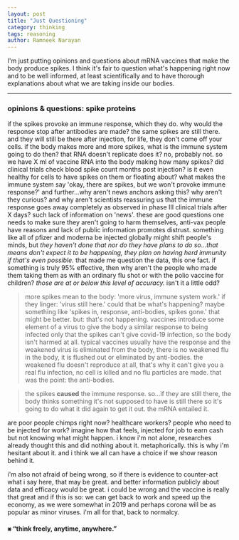 ```yaml
---
layout: post
title: "Just Questioning"
category: thinking
tags: reasoning
author: Ramneek Narayan
---
```


I'm just putting opinions and questions about mRNA vaccines that make the body produce spikes. I think it's fair to question what's happening right now and to be well informed, at least scientifically and to have thorough explanations about what we are taking inside our bodies.

---

### opinions & questions: spike proteins

if the spikes provoke an immune response, which they do. why would the response stop after antibodies are made? the same spikes are still there. and they will still be there after injection, for life, they don't come off your cells. if the body makes more and more spikes, what is the immune system going to do then? that RNA doesn't replicate does it? no, probably not. so we have X ml of vaccine RNA into the body making how many spikes? did clinical trials check blood spike count months post injection? is it even healthy for cells to have spikes on them or floating about? what makes the immune system say 'okay, there are spikes, but we won't provoke immune response?' and further...why aren't news anchors asking this? why aren't they curious? and why aren't scientists reassuring us that the immune response goes away completely as observed in phase III clinical trials after X days? such lack of information on 'news'. these are good questions one needs to make sure they aren't going to harm themselves, anti-vax people have reasons and lack of public information promotes distrust. something like all of pfizer and moderna be injected globally might shift people's minds, but *they haven't done that nor do they have plans to do so...that means don't expect it to be happening, they plan on having herd immunity if that's even possible.* that made me question the data, this one fact. if something is truly 95% effective, then why aren't the people who made them taking them as with an ordinary flu shot or with the polio vaccine for children? *those are at or below this level of accuracy.* isn't it a little odd?

> more spikes mean to the body: 'more virus, immune system work.' if they linger: 'virus still here.' could that be what's happening? maybe something like 'spikes in, response, anti-bodies, spikes gone.' that might be better. but: that's not happening. vaccines introduce some element of a virus to give the body a similar response to being infected only that the spikes can't give covid-19 infection, so the body isn't harmed at all. typical vaccines usually have the response and the weakened virus is eliminated from the body, there is no weakened flu in the body, it is flushed out or eliminated by anti-bodies. the weakened flu doesn't reproduce at all, that's why it can't give you a real flu infection, no cell is killed and no flu particles are made. that was the point: the anti-bodies.

> the spikes **caused** the immune response. so...if they are still there, the body thinks something it's not supposed to have is still there so it's going to do what it did again to get it out. the mRNA entailed it.

are poor people chimps right now? healthcare workers? people who need to be injected for work? imagine how that feels, injected for job to earn cash but not knowing what might happen. i know i'm not alone, researches already thought this and did nothing about it. metaphorically. this is why i'm hesitant about it. and i think we all can have a choice if we show reason behind it.

i'm also not afraid of being wrong, so if there is evidence to counter-act what i say here, that may be great. and better information publicly about data and efficacy would be great. i could be wrong and the vaccine is really that great and if this is so: we can get back to work and speed up the economy, as we were somewhat in 2019 and perhaps corona will be as popular as minor viruses. i'm all for that, back to normalcy.

#### ⨳ “think freely, anytime, anywhere.”
